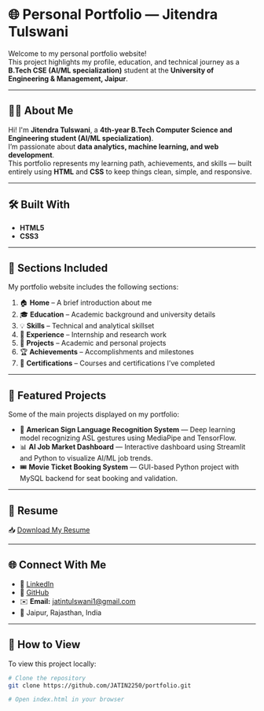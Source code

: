 # 🌐 Personal Portfolio — Jitendra Tulswani

Welcome to my personal portfolio website!  
This project highlights my profile, education, and technical journey as a **B.Tech CSE (AI/ML specialization)** student at the **University of Engineering & Management, Jaipur**.

---

## 👨‍💻 About Me
Hi! I'm **Jitendra Tulswani**, a **4th-year B.Tech Computer Science and Engineering student (AI/ML specialization)**.  
I’m passionate about **data analytics, machine learning, and web development**.  
This portfolio represents my learning path, achievements, and skills — built entirely using **HTML** and **CSS** to keep things clean, simple, and responsive.

---

## 🛠️ Built With
- **HTML5**
- **CSS3**

---

## 📂 Sections Included
My portfolio website includes the following sections:

1. 🏠 **Home** – A brief introduction about me  
2. 🎓 **Education** – Academic background and university details  
3. 💡 **Skills** – Technical and analytical skillset  
4. 💼 **Experience** – Internship and research work  
5. 🚀 **Projects** – Academic and personal projects  
6. 🏆 **Achievements** – Accomplishments and milestones  
7. 📜 **Certifications** – Courses and certifications I’ve completed  

---

## 💼 Featured Projects
Some of the main projects displayed on my portfolio:

- 🧠 **American Sign Language Recognition System** — Deep learning model recognizing ASL gestures using MediaPipe and TensorFlow.  
- 📊 **AI Job Market Dashboard** — Interactive dashboard using Streamlit and Python to visualize AI/ML job trends.  
- 🎟️ **Movie Ticket Booking System** — GUI-based Python project with MySQL backend for seat booking and validation.

---

## 📄 Resume
📥 [Download My Resume](./JitendraTulswani_Resume.pdf)

---

## 🌐 Connect With Me
- 💼 [LinkedIn](https://www.linkedin.com/in/jitendra-tulswani-b67719248/)
- 🐙 [GitHub](https://github.com/JATIN2250)
- ✉️ **Email:** jatintulswani1@gmail.com  
- 📍 Jaipur, Rajasthan, India  

---

## 🧭 How to View
To view this project locally:
```bash
# Clone the repository
git clone https://github.com/JATIN2250/portfolio.git

# Open index.html in your browser
